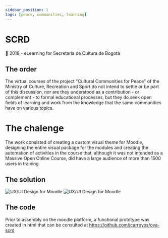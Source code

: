 ```yaml
---
sidebar_position: 1
tags: [peace, communities, learning]
---
```


# SCRD

📆 2018 - eLearning for Secretaría de Cultura de Bogotá

## The order

The virtual courses of the project "Cultural Communities for Peace" of the Ministry of Culture, Recreation and Sport do not intend to settle or be part of this discussion, nor are they understood as a contribution - or complement - to formal educational processes, but they do seek open fields of learning and work from the knowledge that the same communities have on various topics.

# The chalenge

The work consisted of creating a custom visual theme for Moodle, designing the entire visual package for the modules and creating the automation of activities in the course that, although it was not intended as a Massive Open Online Course, did have a large audience of more than 1500 users in training

## The solution

![UX/UI Design for Moodle](https://cdn.masto.host/mastodonart/media_attachments/files/113/393/624/687/627/081/original/a79d1c4b168741b7.jpg)
![UX/UI Design for Moodle](https://cdn.masto.host/mastodonart/media_attachments/files/113/393/624/907/629/551/original/a103cc5a4504f0a6.png)

## The code

Prior to assembly on the moodle platform, a functional prototype was created in html that can be consulted at https://github.com/jcarroyos/ova-scrd
